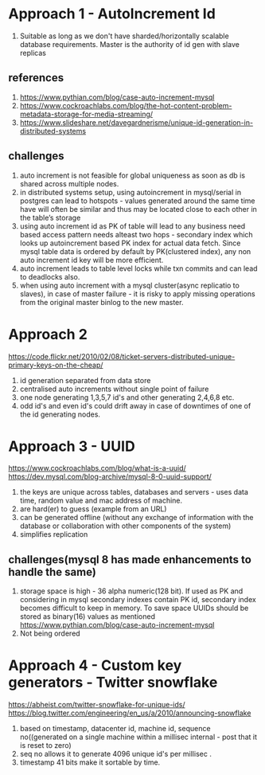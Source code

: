 # Approach 1  - AutoIncrement Id
1. Suitable as long as we don't have sharded/horizontally scalable database requirements. Master is the authority of id gen with slave replicas

## references
1. https://www.pythian.com/blog/case-auto-increment-mysql
2. https://www.cockroachlabs.com/blog/the-hot-content-problem-metadata-storage-for-media-streaming/
3. https://www.slideshare.net/davegardnerisme/unique-id-generation-in-distributed-systems

## challenges
1. auto increment is not feasible for global uniqueness as soon as db is shared across multiple nodes.
2. in distributed systems setup, using autoincrement in mysql/serial in postgres can lead to hotspots -
values generated around the same time have will often be similar and thus may be located close to each other in the table’s storage 
3. using auto increment id as PK of table will lead to any business need based access pattern needs alteast two hops -
secondary index which looks up autoincrement based PK index for actual data fetch. Since mysql table data is ordered by default by PK(clustered index), any
non auto increment id key will be more efficient.
4. auto increment leads to table level locks while txn commits and can lead to deadlocks also.
5. when using auto increment with a mysql cluster(async replicatio to slaves), in case of master failure - it is risky to apply
missing operations from the original master binlog to the new master.

# Approach 2 
https://code.flickr.net/2010/02/08/ticket-servers-distributed-unique-primary-keys-on-the-cheap/
1. id generation separated from data store
2. centralised auto increments without single point of failure
3. one node generating 1,3,5,7 id's and other generating 2,4,6,8 etc.
4. odd id's and even id's could drift away in case of downtimes of one of the id generating nodes.

 # Approach 3 - UUID
https://www.cockroachlabs.com/blog/what-is-a-uuid/
https://dev.mysql.com/blog-archive/mysql-8-0-uuid-support/

1. the keys are unique across tables, databases and servers - uses data time, random value and mac address of machine. 
2. are hard(er) to guess (example from an URL)
3. can be generated offline (without any exchange of information with the database or collaboration with other components of the system)
4. simplifies replication

## challenges(mysql 8 has made enhancements to handle the same) 
1. storage space is high - 36 alpha numeric(128 bit). If used as PK and considering in mysql secondary indexes contain PK id,
secondary index becomes difficult to keep in memory. To save space UUIDs should be stored as binary(16) values as mentioned https://www.pythian.com/blog/case-auto-increment-mysql
2. Not being ordered

# Approach 4 - Custom key generators - Twitter snowflake
https://abheist.com/twitter-snowflake-for-unique-ids/
https://blog.twitter.com/engineering/en_us/a/2010/announcing-snowflake
1. based on timestamp, datacenter id, machine id, sequence no((generated on a single machine within a millisec internal - post that it is reset to zero)
2. seq no allows it to generate 4096 unique id's per millisec .
3. timestamp 41 bits make it sortable by time.
